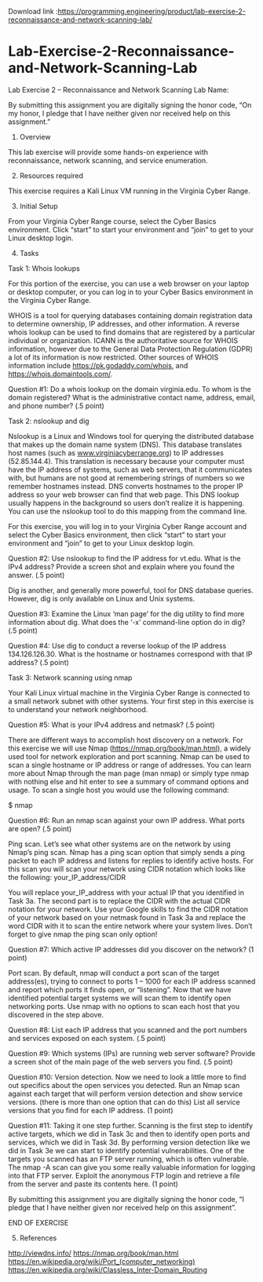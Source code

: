 Download link :https://programming.engineering/product/lab-exercise-2-reconnaissance-and-network-scanning-lab/


# Lab-Exercise-2-Reconnaissance-and-Network-Scanning-Lab
Lab Exercise 2 – Reconnaissance and Network Scanning Lab
Name:

By submitting this assignment you are digitally signing the honor code, “On my honor, I pledge that I have neither given nor received help on this assignment.”

1. Overview

This lab exercise will provide some hands-on experience with reconnaissance, network scanning, and service enumeration.

2. Resources required

This exercise requires a Kali Linux VM running in the Virginia Cyber Range.

3. Initial Setup

From your Virginia Cyber Range course, select the Cyber Basics environment. Click “start” to start your environment and “join” to get to your Linux desktop login.

4. Tasks

Task 1: Whois lookups

For this portion of the exercise, you can use a web browser on your laptop or desktop computer, or you can log in to your Cyber Basics environment in the Virginia Cyber Range.

WHOIS is a tool for querying databases containing domain registration data to determine ownership, IP addresses, and other information. A reverse whois lookup can be used to find domains that are registered by a particular individual or organization. ICANN is the authoritative source for WHOIS information, however due to the General Data Protection Regulation (GDPR) a lot of its information is now restricted. Other sources of WHOIS information include https://pk.godaddy.com/whois, and https://whois.domaintools.com/.

Question #1: Do a whois lookup on the domain virginia.edu. To whom is the domain registered? What is the administrative contact name, address, email, and phone number? (.5 point)

Task 2: nslookup and dig

Nslookup is a Linux and Windows tool for querying the distributed database that makes up the domain name system (DNS). This database translates host names (such as www.virginiacyberrange.org) to IP addresses (52.85.144.4). This translation is necessary because your computer must have the IP address of systems, such as web servers, that it communicates with, but humans are not good at remembering strings of numbers so we remember hostnames instead. DNS converts hostnames to the proper IP address so your web browser can find that web page. This DNS lookup usually happens in the background so users don’t realize it is happening. You can use the nslookup tool to do this mapping from the command line.

For this exercise, you will log in to your Virginia Cyber Range account and select the Cyber Basics environment, then click “start” to start your environment and “join” to get to your Linux desktop login.

Question #2: Use nslookup to find the IP address for vt.edu. What is the IPv4 address? Provide a screen shot and explain where you found the answer. (.5 point)

Dig is another, and generally more powerful, tool for DNS database queries. However, dig is only available on Linux and Unix systems.

Question #3: Examine the Linux ‘man page’ for the dig utility to find more information about dig. What does the ‘-x’ command-line option do in dig? (.5 point)

Question #4: Use dig to conduct a reverse lookup of the IP address 134.126.126.30. What is the hostname or hostnames correspond with that IP address? (.5 point)

Task 3: Network scanning using nmap

Your Kali Linux virtual machine in the Virginia Cyber Range is connected to a small network subnet with other systems. Your first step in this exercise is to understand your network neighborhood.

Question #5: What is your IPv4 address and netmask? (.5 point)

There are different ways to accomplish host discovery on a network. For this exercise we will use Nmap (https://nmap.org/book/man.html), a widely used tool for network exploration and port scanning. Nmap can be used to scan a single hostname or IP address or range of addresses. You can learn more about Nmap through the man page (man nmap) or simply type nmap with nothing else and hit enter to see a summary of command options and usage. To scan a single host you would use the following command:

$ nmap <options> <hostname or IP address>

Question #6: Run an nmap scan against your own IP address. What ports are open? (.5 point)

Ping scan. Let’s see what other systems are on the network by using Nmap’s ping scan. Nmap has a ping scan option that simply sends a ping packet to each IP address and listens for replies to identify active hosts. For this scan you will scan your network using CIDR notation which looks like the following: your_IP_address/CIDR

You will replace your_IP_address with your actual IP that you identified in Task 3a. The second part is to replace the CIDR with the actual CIDR notation for your network. Use your Google skills to find the CIDR notation of your network based on your netmask found in Task 3a and replace the word CIDR with it to scan the entire network where your system lives. Don’t forget to give nmap the ping scan only option!

Question #7: Which active IP addresses did you discover on the network? (1 point)

Port scan. By default, nmap will conduct a port scan of the target address(es), trying to connect to ports 1 – 1000 for each IP address scanned and report which ports it finds open, or “listening”. Now that we have identified potential target systems we will scan them to identify open networking ports. Use nmap with no options to scan each host that you discovered in the step above.

Question #8: List each IP address that you scanned and the port numbers and services exposed on each system. (.5 point)

Question #9: Which systems (IPs) are running web server software? Provide a screen shot of the main page of the web servers you find. (.5 point)

Question #10: Version detection. Now we need to look a little more to find out specifics about the open services you detected. Run an Nmap scan against each target that will perform version detection and show service versions. (there is more than one option that can do this) List all service versions that you find for each IP address. (1 point)

Question #11: Taking it one step further. Scanning is the first step to identify active targets, which we did in Task 3c and then to identify open ports and services, which we did in Task 3d. By performing version detection like we did in Task 3e we can start to identify potential vulnerabilities. One of the targets you scanned has an FTP server running, which is often vulnerable. The nmap -A scan can give you some really valuable information for logging into that FTP server. Exploit the anonymous FTP login and retrieve a file from the server and paste its contents here. (1 point)

By submitting this assignment you are digitally signing the honor code, “I pledge that I have neither given nor received help on this assignment”.

END OF EXERCISE

5. References

http://viewdns.info/
https://nmap.org/book/man.html
https://en.wikipedia.org/wiki/Port_(computer_networking)
https://en.wikipedia.org/wiki/Classless_Inter-Domain_Routing
